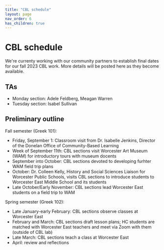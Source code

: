 ```yaml
---
title: "CBL schedule"
layout: page
nav_order: 6
has_children: true
---
```


# CBL schedule

We're currenty working with our community partners to establish final dates for our fall 2023 CBL work.  More details will be posted here as they become available.

## TAs

- Monday section: Adele Feldberg, Meagan Warren
- Tuesday section: Isabel Sullivan


## Preliminary outline

Fall semester (Greek 101):

- Friday, September 1: Classroom visit from Dr. Isabelle Jenkins, Director of the  Donelan Office of Community-Based Learning
- Week of September 11th: CBL sections visit Worcester Art Museum (WAM) for introductory tours with museum docents
- September into October: CBL sections devoted to developing furhter WAM field trip plans
- October: Dr. Colleen Kelly, History and Social Sciences Liaison for Worcester Public Schools, visits CBL sections to introduce students to Worcester East Middle School and its students
- Late October/Early November: CBL sections lead Worcester East students on a field trip to WAM


Spring semester (Greek 102):

- Late January-early February: CBL sections observe classes at Worcester East
- February and March: CBL sections draft lesson plans; HC students are matched with Worcester East teachers and meet via Zoom with them (outside of CBL lab)
- Late March: CBL sections teach a class at Worcester East
- April: review and reflections